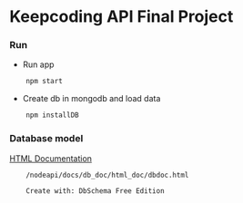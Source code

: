 # Keepcoding API Final Project

### Run
* Run app
```sh
	npm start
```
* Create db in mongodb and load data
```sh
	npm installDB
```

### Database model 
    
[HTML Documentation](https://github.com/eduardovizuete/nodeApiFinal/blob/master/nodeapi/docs/db_doc/html_doc/dbdoc.html)
        
        /nodeapi/docs/db_doc/html_doc/dbdoc.html

        Create with: DbSchema Free Edition